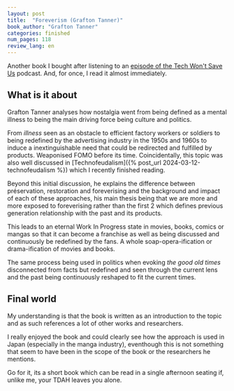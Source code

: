 ```yaml
---
layout: post
title:  "Foreverism (Grafton Tanner)"
book_author: "Grafton Tanner"
categories: finished
num_pages: 118
review_lang: en
---
```


Another book I bought after listening to an [episode of the Tech Won't Save Us](https://techwontsave.us/episode/208_how_foreverism_degrades_our_culture_w_grafton_tanner) podcast. And, for once, I read it almost immediately.

## What is it about

Grafton Tanner analyses how nostalgia went from being defined as a mental illness to being the main driving force being culture and politics.

From *illness* seen as an obstacle to efficient factory workers or soldiers to being redefined by the advertising industry in the 1950s and 1960s to induce a inextinguishable need that could be redirected and fulfilled by products. Weaponised FOMO before its time. Coincidentally, this topic was also well discussed in [Technofeudalism]({% post_url 2024-03-12-technofeudalism %}) which I recently finished reading.

Beyond this initial discussion, he explains the difference between préservation, restoration and foreverising and the background and impact of each of these approaches, his main thesis being that we are more and more exposed to foreverising rather than the first 2 which defines previous generation relationship with the past and its products.

This leads to an eternal Work In Progress state in movies, books, comics or mangas so that it can become a franchise as well as being discussed and continuously be redefined by the fans. A whole soap-opera-ification or drama-ification of movies and books.

The same process being used in politics when evoking *the good old times* disconnected from facts but redefined and seen through the current lens and the past being continuously reshaped to fit the current times.

## Final world

My understanding is that the book is written as an introduction to the topic and as such references a lot of other works and researchers.

I really enjoyed the book and could clearly see how the approach is used in Japan (especially in the manga industry), eventhough this is not something that seem to have been in the scope of the book or the researchers he mentions.

Go for it, its a short book which can be read in a single afternoon seating if, unlike me, your TDAH leaves you alone.

